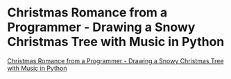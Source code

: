 # Christmas Romance from a Programmer - Drawing a Snowy Christmas Tree with Music in Python
[Christmas Romance from a Programmer - Drawing a Snowy Christmas Tree with Music in Python](https://aiwithcloud.com/2022/09/14/christmas_romance_from_a_programmer___drawing_a_snowy_christmas_tree_with_music_in_python/)
